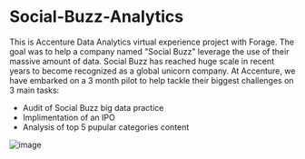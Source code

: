 # Social-Buzz-Analytics
This is Accenture Data Analytics virtual experience project with Forage. The goal was to help a company named "Social Buzz" leverage the use of their massive amount of data. Social Buzz has reached huge scale in recent years to become recognized as a global unicorn company. At Accenture, we have embarked on a 3 month pilot to help tackle their biggest challenges on 3 main tasks:

- Audit of Social Buzz big data practice
- Implimentation of an IPO
- Analysis of top 5 pupular categories content

![image](https://github.com/Dodamanisagar/Accenture-Data-Analytics-Virtual-Experience-Social-Buzz-Analytics/assets/99800998/48ed9386-bdf1-47ff-8b6c-c4304ce24d09)
